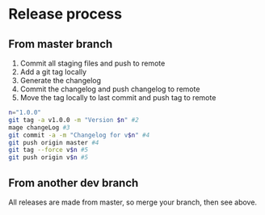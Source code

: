# Release process

## From master branch

1. Commit all staging files and push to remote
2. Add a git tag locally
3. Generate the changelog
4. Commit the changelog and push changelog to remote
5. Move the tag locally to last commit and push tag to remote

```sh
n="1.0.0"
git tag -a v1.0.0 -m "Version $n" #2
mage changeLog #3
git commit -a -m "Changelog for v$n" #4
git push origin master #4
git tag --force v$n #5
git push origin v$n #5
```

## From another dev branch

All releases are made from master, so merge your branch, then see above.
